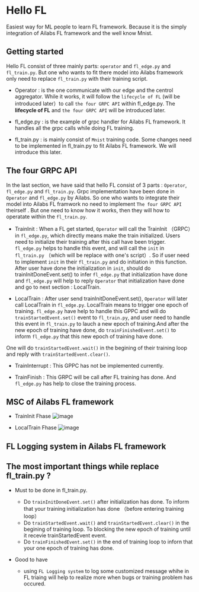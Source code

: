 # Hello FL

Easiest way for ML people to learn FL framework. Because it is the simply integration of Ailabs FL framework and the well know Mnist.

## Getting started

Hello FL consist of three mainly parts: `operator` and `fl_edge.py` and `fl_train.py`.
But one who wants to fit there model into Ailabs framework only need to replace `fl_train.py` with their training script.

* Operator : is the one communicate with our edge and the centrol aggregator. 
While it works, it will follow the `lifecycle of FL` (will be introduced later）to call `the four GRPC API` within fl_edge.py. 
The **lifecycle of FL** and `the four GRPC API` will be introduced later.


* fl_edge.py : is the example of grpc handler for Ailabs FL framework. It handles all the grpc calls while doing FL training.

* fl_train.py : is mainly consist of `Mnist` training code. Some changes need to be implemented in fl_train.py to fit Ailabs FL framework. We will introduce this later.


## The four GRPC API

In the last section, we have said that hello FL consist of 3 parts : `Operator`, `fl_edge.py` and `fl_train.py`. Grpc implementation have been done in `Operator` and `fl_edge.py` by Ailabs. So one who wants to integrate their model into Ailabs FL framwork no need to implement `The four GRPC API` theirself . But one need to know how it works, then they will how to operatate within the  `fl_train.py`.

* TrainInit : When a FL get started, `Operator` will call the TrainInit （GRPC）in `fl_edge.py`, which directly means make the train initialized. Users need to initialize their training after this call have been trigger. `fl_edge.py` helps to handle this event, and will call the `init` in `fl_train.py` （which will be replace with one's script）. So if user need to implement `init` in their `fl_train.py` and do initiation in this function. After user have done the initialization in `init`, should do trainInitDoneEvent.set() to infer `fl_edge.py` that initialization have done and `fl_edge.py` will help to reply `Operator` that initialization have done and go to next section : LocalTrain.

* LocalTrain : After user send trainInitDoneEvent.set(), `Operator` will later call LocalTrain in `fl_edge.py`. LocalTrain means to trigger one epoch of training. `fl_edge.py` have help to handle this GPPC and will do `trainStartedEvent.set()` event to `fl_train.py`, and user need to handle this event in `fl_train.py` to lauch a new epoch of training.And after the new epoch of training have done, do `trainFinishedEvent.set()` to inform `fl_edge.py` that this new epoch of training have done.

One will do `trainStartedEvent.wait()` in the begining of their training loop and reply with  `trainStartedEvent.clear()`.


* TrainInterrupt : This GPPC has not be implemented currently.

* TrainFinish : This GRPC will be call after FL training has done. And `fl_edge.py` has help to close the training process.


## MSC of Ailabs FL framework

* TrainInit Fhase
![image](uploads/24a488d7ba78a5abbeba054447667eff/image.png)

* LocalTrain Fhase
![image](uploads/97545714b82ce65f1729680518a09702/image.png)

## FL Logging system in Ailabs FL framework


## The most important things while replace fl_train.py ?

* Must to be done in fl_train.py.
  * Do `trainInitDoneEvent.set()` after initialization has done. To inform that your training initialization has done （before entering training loop）
  * Do `trainStartedEvent.wait()` and `trainStartedEvent.clear()` in the begining of training loop. To blocking the new epoch of training until it recevie trainStartedEvent event.
  * Do `trainFinishedEvent.set()` in the end of training loop to inforn that your one epoch of training has done. 

* Good to have
  * using `FL Logging system` to log some customized message whihe in FL triaing will help to realize more when bugs or training problem has occured.

